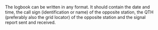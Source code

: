 The logbook can be written in any format. It should contain the date and time, the call sign (identification or name) of the opposite station, the QTH (preferably also the grid locator) of the opposite station and the signal report sent and received.
